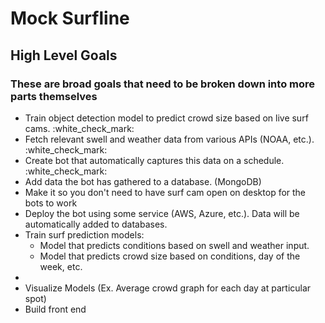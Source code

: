 <h1>Mock Surfline</h1>

<h2>High Level Goals</h2>
<h3>These are broad goals that need to be broken down into more parts themselves</h3>

<ul>
    <li>Train object detection model to predict crowd size based on live surf cams. :white_check_mark:</li>
    <li>Fetch relevant swell and weather data from various APIs (NOAA, etc.). :white_check_mark:</li>
    <li>Create bot that automatically captures this data on a schedule.
    :white_check_mark:</li>
    <li>Add data the bot has gathered to a database. (MongoDB)</li>
    <li>Make it so you don't need to have surf cam open on desktop for the bots to work</li>
    <li>Deploy the bot using some service (AWS, Azure, etc.). Data will be automatically added to databases.</li>
    <li>Train surf prediction models:
        <ul>
            <li>Model that predicts conditions based on swell and weather input.</li>
            <li>Model that predicts crowd size based on conditions, day of the week, etc.</li>
        </ul>
    <li>
    <li>Visualize Models (Ex. Average crowd graph for each day at particular spot)</li>
    <li>Build front end</li>